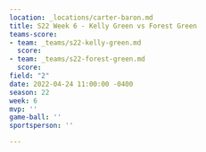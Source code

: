 ```yaml
---
location: _locations/carter-baron.md
title: S22 Week 6 - Kelly Green vs Forest Green
teams-score:
- team: _teams/s22-kelly-green.md
  score: 
- team: _teams/s22-forest-green.md
  score: 
field: "2"
date: 2022-04-24 11:00:00 -0400
season: 22
week: 6
mvp: ''
game-ball: ''
sportsperson: ''

---
```

